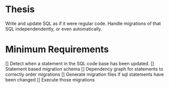 # Thesis

Write and update SQL as if it were regular code. Handle migrations of that SQL independendently, or even automatically.

# Minimum Requirements

[] Detect when a statement in the SQL code base has been updated.
[] Statement based migration schema
[] Dependency graph for statements to correctly order migrations
[] Generate migration files if sql statements have been changed 
[] Execute those migrations
